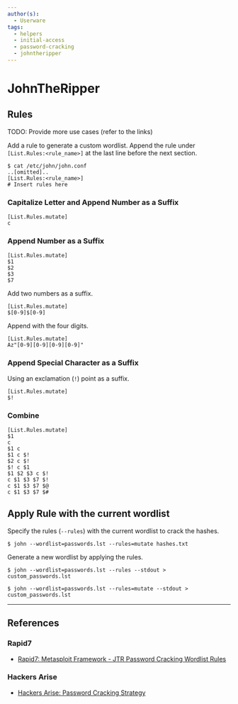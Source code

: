 ```yaml
---
author(s):
  - Userware
tags:
  - helpers
  - initial-access
  - password-cracking
  - johntheripper
---
```

# JohnTheRipper

## Rules

TODO: Provide more use cases (refer to the links)

Add a rule to generate a custom wordlist. Append the rule under `[List.Rules:<rule_name>]` at the last line before the next section.

```
$ cat /etc/john/john.conf
..[omitted]..
[List.Rules:<rule_name>]
# Insert rules here
```

### Capitalize Letter and Append Number as a Suffix

```
[List.Rules.mutate]
c
```

### Append Number as a Suffix

```
[List.Rules.mutate]
$1
$2
$3
$7
```

Add two numbers as a suffix.

```
[List.Rules.mutate]
$[0-9]$[0-9]
```

Append with the four digits.

```
[List.Rules.mutate]
Az"[0-9][0-9][0-9][0-9]"
```

### Append Special Character as a Suffix

Using an exclamation (`!`) point as a suffix.

```
[List.Rules.mutate]
$!
```

### Combine

```
[List.Rules.mutate]
$1
c
$1 c
$1 c $!
$2 c $!
$! c $1
$1 $2 $3 c $!
c $1 $3 $7 $!
c $1 $3 $7 $@
c $1 $3 $7 $#
```

## Apply Rule with the current wordlist

Specify the rules (`--rules`) with the current wordlist to crack the hashes.

```
$ john --wordlist=passwords.lst --rules=mutate hashes.txt
```

Generate a new wordlist by applying the rules.

```
$ john --wordlist=passwords.lst --rules --stdout > custom_passwords.lst

$ john --wordlist=passwords.lst --rules=mutate --stdout > custom_passwords.lst
```

---
## References

### Rapid7

- [Rapid7: Metasploit Framework - JTR Password Cracking Wordlist Rules](https://github.com/rapid7/metasploit-framework/tree/master/data/jtr)

### Hackers Arise

- [Hackers Arise: Password Cracking Strategy](https://www.hackers-arise.com/password-cracking-strategy)